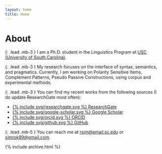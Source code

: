 ```yaml
---
layout: home
title: Home
---
```


# About

{: .lead .mb-3 }
I am a Ph.D. student in the Linguistics Program at <a href="https://sc.edu/study/colleges_schools/artsandsciences/linguistics">USC (University of South Carolina)</a>.​ 

{: .lead .mb-3 }
My research focuses on the interface of syntax, semantics, and pragmatics. ​Currently, I am working on Polarity Sensitive Items, Complement Patterns, Pseudo Passive Constructions, using corpus and experimental methods.

{: .lead .mb-3 }
You can find my recent works from the following sources (I do update ResearchGate most often):

<ul>
 <li><a class="li-icon" href="https://www.researchgate.net/profile/Rok-Sim-2">{% include svg/researchgate.svg %} ResearchGate </a></li>
 <li><a class="li-icon" href="https://scholar.google.com/citations?user=KWc4RbcAAAAJ&hl=en">{% include svg/google-scholar.svg %} Google Scholar </a></li>
 <li><a class="li-icon" href="https://orcid.org/0000-0002-4983-0430">{% include svg/orcid.svg %} ORCID </a></li>
 <li><a class="li-icon" href="https://github.com/rsim89">{% include svg/github.svg %} GitHub </a></li>
</ul>

{: .lead .mb-5 }
You can reach me at [rsim@email.sc.edu](mailto:rsim@email.sc.edu) or [simrok89@gmail.com](mailto:simrok89@gmail.com).

{% include archive.html %}

